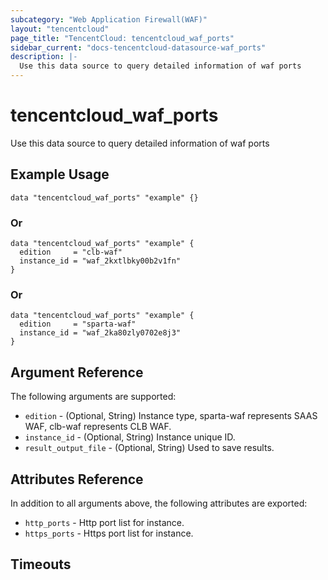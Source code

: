 ```yaml
---
subcategory: "Web Application Firewall(WAF)"
layout: "tencentcloud"
page_title: "TencentCloud: tencentcloud_waf_ports"
sidebar_current: "docs-tencentcloud-datasource-waf_ports"
description: |-
  Use this data source to query detailed information of waf ports
---
```


# tencentcloud_waf_ports

Use this data source to query detailed information of waf ports

## Example Usage

```hcl
data "tencentcloud_waf_ports" "example" {}
```

### Or

```hcl
data "tencentcloud_waf_ports" "example" {
  edition     = "clb-waf"
  instance_id = "waf_2kxtlbky00b2v1fn"
}
```

### Or

```hcl
data "tencentcloud_waf_ports" "example" {
  edition     = "sparta-waf"
  instance_id = "waf_2ka80zly0702e8j3"
}
```

## Argument Reference

The following arguments are supported:

* `edition` - (Optional, String) Instance type, sparta-waf represents SAAS WAF, clb-waf represents CLB WAF.
* `instance_id` - (Optional, String) Instance unique ID.
* `result_output_file` - (Optional, String) Used to save results.

## Attributes Reference

In addition to all arguments above, the following attributes are exported:

* `http_ports` - Http port list for instance.
* `https_ports` - Https port list for instance.


## Timeouts

<no value>


